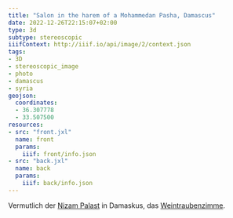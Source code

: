 ```yaml
---
title: "Salon in the harem of a Mohammedan Pasha, Damascus"
date: 2022-12-26T22:15:07+02:00
type: 3d
subtype: stereoscopic
iiifContext: http://iiif.io/api/image/2/context.json
tags:
- 3D
- stereoscopic_image
- photo
- damascus
- syria
geojson:
  coordinates:
  - 36.307778
  - 33.507500
resources:
- src: "front.jxl"
  name: front
  params:
    iiif: front/info.json
- src: "back.jxl"
  name: back
  params:
    iiif: back/info.json
---
```


Vermutlich der [Nizam Palast](https://www.archnet.org/sites/6417) in Damaskus, das [Weintraubenzimme](https://www.archnet.org/sites/6417?media_content_id=76441).
